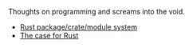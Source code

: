 Thoughts on programming and screams into the void. 

- [Rust package/crate/module system](rust_package_crate_module_system.md)
- [The case for Rust](the_case_for_rust.md)
